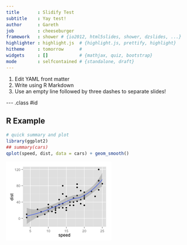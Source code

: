 ```yaml
---
title       : Slidify Test
subtitle    : Yay test!
author      : Gareth
job         : cheeseburger
framework   : shower # {io2012, html5slides, shower, dzslides, ...}
highlighter : highlight.js  # {highlight.js, prettify, highlight}
hitheme     : tomorrow      # 
widgets     : []            # {mathjax, quiz, bootstrap}
mode        : selfcontained # {standalone, draft}
---
```


1. Edit YAML front matter
2. Write using R Markdown
3. Use an empty line followed by three dashes to separate slides!

--- .class #id 

## R Example

```r
# quick summary and plot
library(ggplot2)
## summary(cars)
qplot(speed, dist, data = cars) + geom_smooth()
```

![plot of chunk qplot](assets/fig/qplot.png) 






